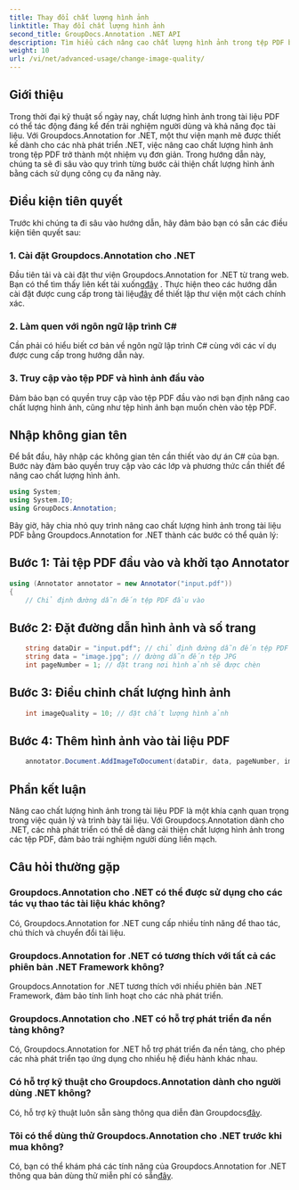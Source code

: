 ```yaml
---
title: Thay đổi chất lượng hình ảnh
linktitle: Thay đổi chất lượng hình ảnh
second_title: GroupDocs.Annotation .NET API
description: Tìm hiểu cách nâng cao chất lượng hình ảnh trong tệp PDF bằng Groupdocs.Annotation for .NET. Thực hiện theo hướng dẫn từng bước của chúng tôi.
weight: 10
url: /vi/net/advanced-usage/change-image-quality/
---
```

## Giới thiệu
Trong thời đại kỹ thuật số ngày nay, chất lượng hình ảnh trong tài liệu PDF có thể tác động đáng kể đến trải nghiệm người dùng và khả năng đọc tài liệu. Với Groupdocs.Annotation for .NET, một thư viện mạnh mẽ được thiết kế dành cho các nhà phát triển .NET, việc nâng cao chất lượng hình ảnh trong tệp PDF trở thành một nhiệm vụ đơn giản. Trong hướng dẫn này, chúng ta sẽ đi sâu vào quy trình từng bước cải thiện chất lượng hình ảnh bằng cách sử dụng công cụ đa năng này.
## Điều kiện tiên quyết
Trước khi chúng ta đi sâu vào hướng dẫn, hãy đảm bảo bạn có sẵn các điều kiện tiên quyết sau:
### 1. Cài đặt Groupdocs.Annotation cho .NET
 Đầu tiên tải và cài đặt thư viện Groupdocs.Annotation for .NET từ trang web. Bạn có thể tìm thấy liên kết tải xuống[đây](https://releases.groupdocs.com/annotation/net/) . Thực hiện theo các hướng dẫn cài đặt được cung cấp trong tài liệu[đây](https://tutorials.groupdocs.com/annotation/net/) để thiết lập thư viện một cách chính xác.
### 2. Làm quen với ngôn ngữ lập trình C#
Cần phải có hiểu biết cơ bản về ngôn ngữ lập trình C# cùng với các ví dụ được cung cấp trong hướng dẫn này.
### 3. Truy cập vào tệp PDF và hình ảnh đầu vào
Đảm bảo bạn có quyền truy cập vào tệp PDF đầu vào nơi bạn định nâng cao chất lượng hình ảnh, cũng như tệp hình ảnh bạn muốn chèn vào tệp PDF.

## Nhập không gian tên
Để bắt đầu, hãy nhập các không gian tên cần thiết vào dự án C# của bạn. Bước này đảm bảo quyền truy cập vào các lớp và phương thức cần thiết để nâng cao chất lượng hình ảnh.

```csharp
using System;
using System.IO;
using GroupDocs.Annotation;
```

Bây giờ, hãy chia nhỏ quy trình nâng cao chất lượng hình ảnh trong tài liệu PDF bằng Groupdocs.Annotation for .NET thành các bước có thể quản lý:
## Bước 1: Tải tệp PDF đầu vào và khởi tạo Annotator
```csharp
using (Annotator annotator = new Annotator("input.pdf"))
{
    // Chỉ định đường dẫn đến tệp PDF đầu vào
```
## Bước 2: Đặt đường dẫn hình ảnh và số trang
```csharp
    string dataDir = "input.pdf"; // chỉ định đường dẫn đến tệp PDF đầu vào
    string data = "image.jpg"; // đường dẫn đến tệp JPG
    int pageNumber = 1; // đặt trang nơi hình ảnh sẽ được chèn
```
## Bước 3: Điều chỉnh chất lượng hình ảnh
```csharp
    int imageQuality = 10; // đặt chất lượng hình ảnh
```
## Bước 4: Thêm hình ảnh vào tài liệu PDF
```csharp
    annotator.Document.AddImageToDocument(dataDir, data, pageNumber, imageQuality);
```

## Phần kết luận
Nâng cao chất lượng hình ảnh trong tài liệu PDF là một khía cạnh quan trọng trong việc quản lý và trình bày tài liệu. Với Groupdocs.Annotation dành cho .NET, các nhà phát triển có thể dễ dàng cải thiện chất lượng hình ảnh trong các tệp PDF, đảm bảo trải nghiệm người dùng liền mạch.
## Câu hỏi thường gặp
### Groupdocs.Annotation cho .NET có thể được sử dụng cho các tác vụ thao tác tài liệu khác không?
Có, Groupdocs.Annotation for .NET cung cấp nhiều tính năng để thao tác, chú thích và chuyển đổi tài liệu.
### Groupdocs.Annotation for .NET có tương thích với tất cả các phiên bản .NET Framework không?
Groupdocs.Annotation for .NET tương thích với nhiều phiên bản .NET Framework, đảm bảo tính linh hoạt cho các nhà phát triển.
### Groupdocs.Annotation cho .NET có hỗ trợ phát triển đa nền tảng không?
Có, Groupdocs.Annotation for .NET hỗ trợ phát triển đa nền tảng, cho phép các nhà phát triển tạo ứng dụng cho nhiều hệ điều hành khác nhau.
### Có hỗ trợ kỹ thuật cho Groupdocs.Annotation dành cho người dùng .NET không?
 Có, hỗ trợ kỹ thuật luôn sẵn sàng thông qua diễn đàn Groupdocs[đây](https://forum.groupdocs.com/c/annotation/10).
### Tôi có thể dùng thử Groupdocs.Annotation cho .NET trước khi mua không?
 Có, bạn có thể khám phá các tính năng của Groupdocs.Annotation for .NET thông qua bản dùng thử miễn phí có sẵn[đây](https://releases.groupdocs.com/).